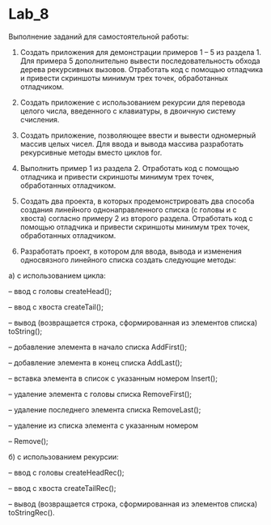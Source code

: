 # Lab_8
Выполнение заданий для самостоятельной работы:

1. Создать приложения для демонстрации примеров 1 – 5 из раздела 1. Для примера 5 дополнительно вывести последовательность обхода дерева рекурсивных вызовов. Отработать код с помощью отладчика и привести скриншоты минимум трех точек, обработанных отладчиком.

2. Создать приложение с использованием рекурсии для перевода целого числа, введенного с клавиатуры, в двоичную систему счисления.

3. Создать приложение, позволяющее ввести и вывести одномерный массив целых чисел. Для ввода и вывода массива разработать рекурсивные методы вместо циклов for.

4. Выполнить пример 1 из раздела 2. Отработать код с помощью отладчика и привести скриншоты минимум трех точек, обработанных отладчиком.

5. Создать два проекта, в которых продемонстрировать два способа создания линейного однонаправленного списка (с головы и с хвоста) согласно примеру 2 из второго раздела. Отработать код с помощью отладчика и привести скриншоты минимум трех точек, обработанных отладчиком.

6. Разработать проект, в котором для ввода, вывода и изменения односвязного линейного списка создать следующие методы:

а) с использованием цикла:

– ввод с головы createHead();

– ввод с хвоста createTail();

– вывод (возвращается строка, сформированная из элементов списка) toString();

– добавление элемента в начало списка AddFirst();

– добавление элемента в конец списка AddLast();

– вставка элемента в список с указанным номером Insert();

– удаление элемента с головы списка RemoveFirst();

– удаление последнего элемента списка RemoveLast();

– удаление из списка элемента с указанным номером

– Remove();

б) с использованием рекурсии:

– ввод с головы createHeadRec();

– ввод с хвоста createTailRec();

– вывод (возвращается строка, сформированная из элементов списка) toStringRec().
